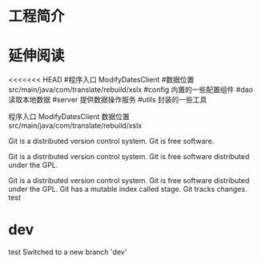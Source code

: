 # 工程简介

# 延伸阅读

<<<<<<< HEAD
#程序入口  ModifyDatesClient
#数据位置  src/main/java/com/translate/rebuild/xslx
#config   内置的一些配置组件
#dao      读取本地数据
#server   提供数据操作服务
#utils    封装的一些工具

程序入口 ModifyDatesClient
数据位置 src/main/java/com/translate/rebuild/xslx

Git is a distributed version control system.
Git is free software.

Git is a distributed version control system.
Git is free software distributed under the GPL.

Git is a distributed version control system.
Git is free software distributed under the GPL.
Git has a mutable index called stage.
Git tracks changes.
test


# dev 
test
Switched to a new branch 'dev'
